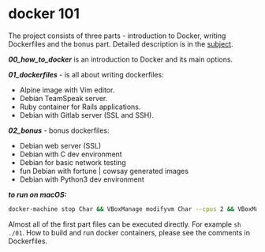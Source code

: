 # docker 101

The project consists of three parts - introduction to Docker, writing Dockerfiles and the bonus part. 
Detailed description is in the [subject](https://github.com/sharvas/docker/raw/master/docker.en.pdf).

***00_how_to_docker*** is an introduction to Docker and its main options.

***01_dockerfiles*** - is all about writing dockerfiles:
* Alpine image with Vim editor.
* Debian TeamSpeak server.
* Ruby container for Rails applications.
* Debian with Gitlab server (SSL and SSH).

***02_bonus*** - bonus dockerfiles:
* Debian web server (SSL)
* Debian with C dev environment
* Debian for basic network testing
* fun Debian with fortune | cowsay generated images
* Debian with Python3 dev environment

***to run on macOS:***
```bash
docker-machine stop Char && VBoxManage modifyvm Char --cpus 2 && VBoxManage modifyvm Char --memory 4096 && docker-machine start Char && eval $(docker-machine env Char)
```
Almost all of the first part files can be executed directly. For example ```sh ./01```.
How to build and run docker containers, please see the comments in Dockerfiles.
